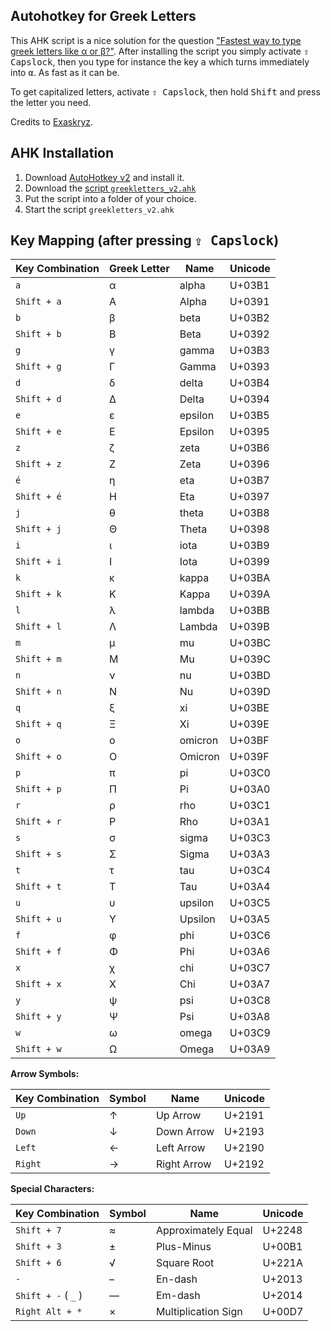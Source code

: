 ## Autohotkey for Greek Letters

This AHK script is a nice solution for the question ["Fastest way to type greek letters like α or β?"](https://superuser.com/q/936999/169199). After installing the script you simply activate <kbd>⇪ Capslock</kbd>, then you type for instance the key <kbd>a</kbd> which turns immediately into <kbd>α</kbd>. As fast as it can be. 

To get capitalized letters, activate <kbd>⇪ Capslock</kbd>, then hold <kbd>Shift</kbd> and press the letter you need. 

Credits to [Exaskryz](https://autohotkey.com/boards/viewtopic.php?f=5&t=25218).

## AHK Installation

  1. Download [AutoHotkey v2](https://www.autohotkey.com/download/) and install it. 
  2. Download the [script `greekletters_v2.ahk`](./greekletters_v2.ahk)
  3. Put the script into a folder of your choice. 
  4. Start the script `greekletters_v2.ahk` 

## Key Mapping (after pressing <kbd>⇪ Capslock</kbd>)

| Key Combination | Greek Letter | Name     | Unicode |
|-----------------|--------------|----------|---------|
| `a`             | α            | alpha    | U+03B1  |
| `Shift + a`     | Α            | Alpha    | U+0391  |
| `b`             | β            | beta     | U+03B2  |
| `Shift + b`     | Β            | Beta     | U+0392  |
| `g`             | γ            | gamma    | U+03B3  |
| `Shift + g`     | Γ            | Gamma    | U+0393  |
| `d`             | δ            | delta    | U+03B4  |
| `Shift + d`     | Δ            | Delta    | U+0394  |
| `e`             | ε            | epsilon  | U+03B5  |
| `Shift + e`     | Ε            | Epsilon  | U+0395  |
| `z`             | ζ            | zeta     | U+03B6  |
| `Shift + z`     | Ζ            | Zeta     | U+0396  |
| `é`             | η            | eta      | U+03B7  |
| `Shift + é`     | Η            | Eta      | U+0397  |
| `j`             | θ            | theta    | U+03B8  |
| `Shift + j`     | Θ            | Theta    | U+0398  |
| `i`             | ι            | iota     | U+03B9  |
| `Shift + i`     | Ι            | Iota     | U+0399  |
| `k`             | κ            | kappa    | U+03BA  |
| `Shift + k`     | Κ            | Kappa    | U+039A  |
| `l`             | λ            | lambda   | U+03BB  |
| `Shift + l`     | Λ            | Lambda   | U+039B  |
| `m`             | μ            | mu       | U+03BC  |
| `Shift + m`     | Μ            | Mu       | U+039C  |
| `n`             | ν            | nu       | U+03BD  |
| `Shift + n`     | Ν            | Nu       | U+039D  |
| `q`             | ξ            | xi       | U+03BE  |
| `Shift + q`     | Ξ            | Xi       | U+039E  |
| `o`             | ο            | omicron  | U+03BF  |
| `Shift + o`     | Ο            | Omicron  | U+039F  |
| `p`             | π            | pi       | U+03C0  |
| `Shift + p`     | Π            | Pi       | U+03A0  |
| `r`             | ρ            | rho      | U+03C1  |
| `Shift + r`     | Ρ            | Rho      | U+03A1  |
| `s`             | σ            | sigma    | U+03C3  |
| `Shift + s`     | Σ            | Sigma    | U+03A3  |
| `t`             | τ            | tau      | U+03C4  |
| `Shift + t`     | Τ            | Tau      | U+03A4  |
| `u`             | υ            | upsilon  | U+03C5  |
| `Shift + u`     | Υ            | Upsilon  | U+03A5  |
| `f`             | φ            | phi      | U+03C6  |
| `Shift + f`     | Φ            | Phi      | U+03A6  |
| `x`             | χ            | chi      | U+03C7  |
| `Shift + x`     | Χ            | Chi      | U+03A7  |
| `y`             | ψ            | psi      | U+03C8  |
| `Shift + y`     | Ψ            | Psi      | U+03A8  |
| `w`             | ω            | omega    | U+03C9  |
| `Shift + w`     | Ω            | Omega    | U+03A9  |

**Arrow Symbols:**

| Key Combination | Symbol | Name          | Unicode |
|-----------------|--------|---------------|---------|
| `Up`            | ↑      | Up Arrow      | U+2191  |
| `Down`          | ↓      | Down Arrow    | U+2193  |
| `Left`          | ←      | Left Arrow    | U+2190  |
| `Right`         | →      | Right Arrow   | U+2192  |

**Special Characters:**

| Key Combination     | Symbol | Name                 | Unicode |
|---------------------|--------|----------------------|---------|
| `Shift + 7`         | ≈      | Approximately Equal  | U+2248  |
| `Shift + 3`         | ±      | Plus-Minus           | U+00B1  |
| `Shift + 6`         | √      | Square Root          | U+221A  |
| `-`                 | –      | En-dash              | U+2013  |
| `Shift + -` ( `_` ) | —      | Em-dash              | U+2014  |
| `Right Alt + *`     | ×      | Multiplication Sign  | U+00D7  |